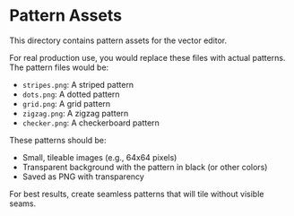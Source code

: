 # Pattern Assets

This directory contains pattern assets for the vector editor. 

For real production use, you would replace these files with actual patterns. The pattern files would be:

- `stripes.png`: A striped pattern
- `dots.png`: A dotted pattern
- `grid.png`: A grid pattern
- `zigzag.png`: A zigzag pattern
- `checker.png`: A checkerboard pattern

These patterns should be:
- Small, tileable images (e.g., 64x64 pixels)
- Transparent background with the pattern in black (or other colors)
- Saved as PNG with transparency

For best results, create seamless patterns that will tile without visible seams. 